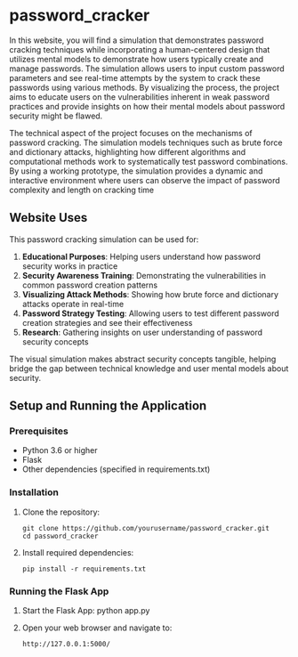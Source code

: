 # password_cracker

In this website, you will find a simulation that demonstrates password cracking techniques while incorporating a human-centered design that utilizes mental models to demonstrate how users typically create and manage passwords. The simulation allows users to input custom password parameters and see real-time attempts by the system to crack these passwords using various methods. By visualizing the process, the project aims to educate users on the vulnerabilities inherent in weak password practices and provide insights on how their mental models about password security might be flawed.

The technical aspect of the project focuses on the mechanisms of password cracking. The simulation models techniques such as brute force and dictionary attacks, highlighting how different algorithms and computational methods work to systematically test password combinations. By using a working prototype, the simulation provides a dynamic and interactive environment where users can observe the impact of password complexity and length on cracking time

## Website Uses

This password cracking simulation can be used for:

1. **Educational Purposes**: Helping users understand how password security works in practice
2. **Security Awareness Training**: Demonstrating the vulnerabilities in common password creation patterns
3. **Visualizing Attack Methods**: Showing how brute force and dictionary attacks operate in real-time
4. **Password Strategy Testing**: Allowing users to test different password creation strategies and see their effectiveness
5. **Research**: Gathering insights on user understanding of password security concepts

The visual simulation makes abstract security concepts tangible, helping bridge the gap between technical knowledge and user mental models about security.

## Setup and Running the Application

### Prerequisites
- Python 3.6 or higher
- Flask
- Other dependencies (specified in requirements.txt)

### Installation

1. Clone the repository:
   ```
   git clone https://github.com/yourusername/password_cracker.git
   cd password_cracker
   ```
2. Install required dependencies:
   ```
   pip install -r requirements.txt
   ```

### Running the Flask App

1. Start the Flask App:
    python app.py

2. Open your web browser and navigate to:
   ```
   http://127.0.0.1:5000/
   ```

